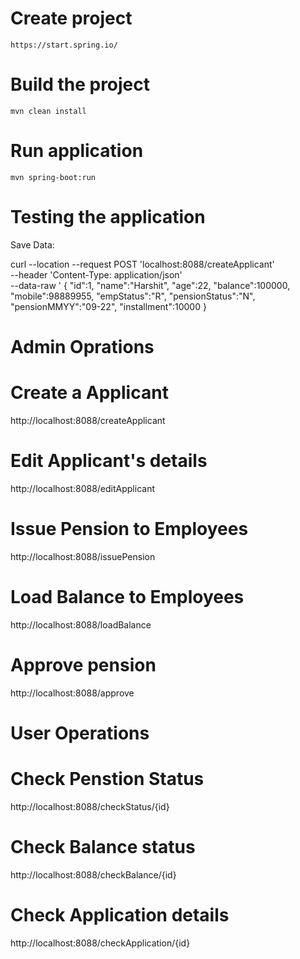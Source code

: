 # Create project

``` 
https://start.spring.io/
```

# Build the project

``` 
mvn clean install
```

# Run application

``` 
mvn spring-boot:run
```

# Testing the application
Save Data:

curl --location --request POST 'localhost:8088/createApplicant' \
--header 'Content-Type: application/json' \
--data-raw '
{
"id":1,
"name":"Harshit",
"age":22,
"balance":100000,
"mobile":98889955,
"empStatus":"R",
"pensionStatus":"N",
"pensionMMYY":"09-22",
"installment":10000
}

# Admin Oprations

# Create a Applicant

http://localhost:8088/createApplicant

# Edit Applicant's details

http://localhost:8088/editApplicant

# Issue Pension to Employees

http://localhost:8088/issuePension

# Load Balance to Employees

http://localhost:8088/loadBalance

# Approve pension 

http://localhost:8088/approve

# User Operations

# Check Penstion Status

http://localhost:8088/checkStatus/{id}

# Check Balance status

http://localhost:8088/checkBalance/{id}

# Check Application details

http://localhost:8088/checkApplication/{id}
